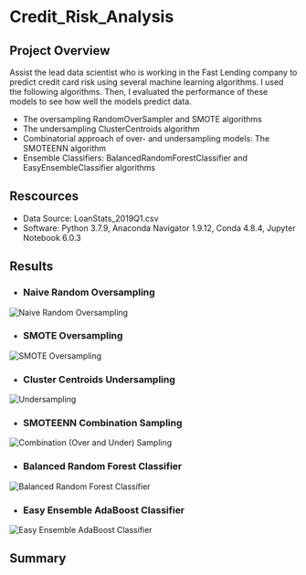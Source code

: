 # Credit_Risk_Analysis

## Project Overview

Assist the lead data scientist who is working in the Fast Lending company to predict credit card risk using several machine learning algorithms. I used the following algorithms. Then, I evaluated the performance of these models to see how well the models predict data.

 - The oversampling RandomOverSampler and SMOTE algorithms
 - The undersampling ClusterCentroids algorithm
 - Combinatorial approach of over- and undersampling models: The SMOTEENN algorithm
 - Ensemble Classifiers: BalancedRandomForestClassifier and EasyEnsembleClassifier algorithms


## Rescources

 - Data Source: LoanStats_2019Q1.csv
 - Software: Python 3.7.9, Anaconda Navigator 1.9.12, Conda 4.8.4, Jupyter Notebook 6.0.3

## Results

 - ### Naive Random Oversampling
 
 
 ![Naive Random Oversampling](https://user-images.githubusercontent.com/71282697/106302282-9b07ab00-620d-11eb-9d76-0a43fd040c49.png)
 
 
 
 - ### SMOTE Oversampling
 
 
 ![SMOTE Oversampling](https://user-images.githubusercontent.com/71282697/106300565-82969100-620b-11eb-84b5-ede1c38e862a.png)
 
 
 
 - ### Cluster Centroids Undersampling 
 
 ![Undersampling](https://user-images.githubusercontent.com/71282697/106300905-e456fb00-620b-11eb-9290-cdf98a0b6d9d.png)
 
 
 - ### SMOTEENN Combination Sampling
 
 
![Combination (Over and Under) Sampling](https://user-images.githubusercontent.com/71282697/106301167-3dbf2a00-620c-11eb-8373-4d49d683f8b2.png)


 - ### Balanced Random Forest Classifier 
 
 ![Balanced Random Forest Classifier](https://user-images.githubusercontent.com/71282697/106301671-d655aa00-620c-11eb-8749-d4eb6a0b43ae.png)
 
 
 - ### Easy Ensemble AdaBoost Classifier 
 
 ![Easy Ensemble AdaBoost Classifier](https://user-images.githubusercontent.com/71282697/106302047-49f7b700-620d-11eb-8e2c-d8cb91812bcc.png)
 

## Summary

